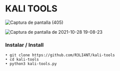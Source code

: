 # KALI TOOLS


![Captura de pantalla (405)](https://user-images.githubusercontent.com/75953873/139342409-a3fa025a-94c0-4226-b80b-434819285bf5.png)

![Captura de pantalla de 2021-10-28 19-08-23](https://user-images.githubusercontent.com/75953873/139343380-5c3969d4-759f-4a2f-bc5b-295269c632a1.png)

### Instalar / Install
```
• git clone https://github.com/R3LI4NT/kali-tools
• cd kali-tools
• python3 kali-tools.py
```

